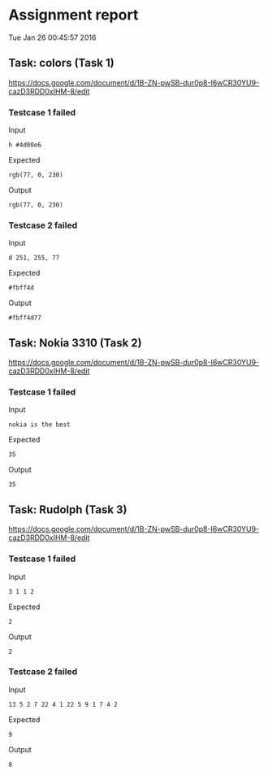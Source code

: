 # Assignment report
Tue Jan 26 00:45:57 2016
## Task: colors (Task 1)
https://docs.google.com/document/d/1B-ZN-pwSB-dur0p8-I6wCR30YU9-cazD3RDD0xIHM-8/edit

### Testcase 1 failed
Input
```
h #4d00e6
```


Expected
```
rgb(77, 0, 230)
```


Output
```
rgb(77, 0, 230) 
```

### Testcase 2 failed
Input
```
d 251, 255, 77
```


Expected
```
#fbff4d
```


Output
```
#fbff4d77 
```

## Task: Nokia 3310 (Task 2)
https://docs.google.com/document/d/1B-ZN-pwSB-dur0p8-I6wCR30YU9-cazD3RDD0xIHM-8/edit

### Testcase 1 failed
Input
```
nokia is the best

```


Expected
```
35
```


Output
```
35 
```

## Task: Rudolph (Task 3)
https://docs.google.com/document/d/1B-ZN-pwSB-dur0p8-I6wCR30YU9-cazD3RDD0xIHM-8/edit

### Testcase 1 failed
Input
```
3 1 1 2
```


Expected
```
2
```


Output
```
2 
```

### Testcase 2 failed
Input
```
13 5 2 7 22 4 1 22 5 9 1 7 4 2
```


Expected
```
9
```


Output
```
8 
```

